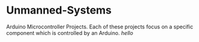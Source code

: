 # Unmanned-Systems
Arduino Microcontroller Projects.
Each of these projects focus on a specific component which is controlled by an Arduino. <i>hello</i>
